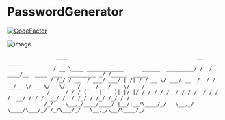 # PasswordGenerator
[![CodeFactor](https://www.codefactor.io/repository/github/dmitrygaydabura/passwordgenerator/badge)](https://www.codefactor.io/repository/github/dmitrygaydabura/passwordgenerator)  

![image](https://user-images.githubusercontent.com/103960072/169897959-23227f1a-0d9c-4393-be1b-5d18ec087be0.png)


                    ____                                          __   ______                           __           
                   / __ \____ ____________      ______  _________/ /  / ____/__  ____  ___  _________ _/ /_____  _____
                  / /_/ / __ `/ ___/ ___/ | /| / / __ \/ ___/ __  /  / / __/ _ \/ __ \/ _ \/ ___/ __ `/ __/ __ \/ ___/
                 / ____/ /_/ (__  |__  )| |/ |/ / /_/ / /  / /_/ /  / /_/ /  __/ / / /  __/ /  / /_/ / /_/ /_/ / /   
                /_/    \__,_/____/____/ |__/|__/\____/_/   \__,_/   \____/\___/_/ /_/\___/_/   \__,_/\__/\____/_/    
                                                                                                                     
                
